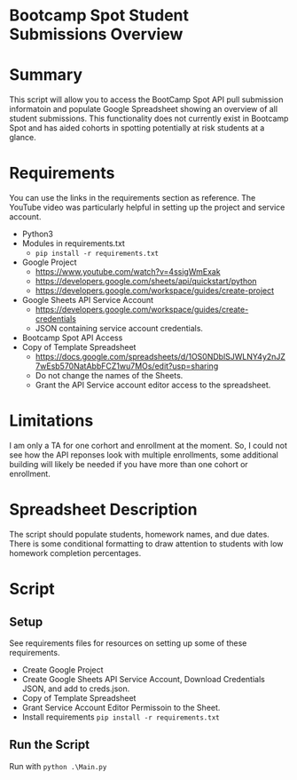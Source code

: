 # Bootcamp Spot Student Submissions Overview

# Summary

This script will allow you to access the BootCamp Spot API pull submission informatoin and populate Google Spreadsheet showing an overview of all student submissions. This functionality does not currently exist in Bootcamp Spot and has aided cohorts in spotting potentially at risk students at a glance. 

# Requirements 

You can use the links in the requirements section as reference. The YouTube video was particularly helpful in setting up the project and service account. 

- Python3
- Modules in requirements.txt 
  - `pip install -r requirements.txt`
- Google Project
  - <https://www.youtube.com/watch?v=4ssigWmExak>
  - <https://developers.google.com/sheets/api/quickstart/python>
  - <https://developers.google.com/workspace/guides/create-project>
- Google Sheets API Service Account 
  - <https://developers.google.com/workspace/guides/create-credentials>
  - JSON containing service account credentials. 
- Bootcamp Spot API Access
- Copy of Template Spreadsheet
  - <https://docs.google.com/spreadsheets/d/1OS0NDblSJWLNY4y2nJZ7wEsb570NatAbbFCZ1wu7MOs/edit?usp=sharing>
  - Do not change the names of the Sheets. 
  - Grant the API Service account editor access to the spreadsheet. 


# Limitations 

I am only a TA for one corhort and enrollment at the moment. So, I could not see how the API reponses look with multiple enrollments, some additional building will likely be needed if you have more than one cohort or enrollment. 

# Spreadsheet Description 

The script should populate students, homework names, and due dates. There is some conditional formatting to draw attention to students with low homework completion percentages. 

# Script 

## Setup 

See requirements files for resources on setting up some of these requirements. 

- Create Google Project
- Create Google Sheets API Service Account, Download Credentials JSON, and add to creds.json.
- Copy of Template Spreadsheet
- Grant Service Account Editor Permissoin to the Sheet. 
- Install requirements `pip install -r requirements.txt`

## Run the Script 

Run with `python .\Main.py`

